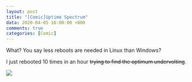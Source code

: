 ```yaml
---
layout: post
title: "[Comic]Uptime Spectrum"
data: 2020-04-05 16:00:00 +800
comments: true
categories: [Comic]
---
```


What? You say less reboots are needed in Linux than Windows?

I just rebooted 10 times in an hour ~~trying to find the optimum undervolting~~. 

![](/MyBlog/images/mypaint-uptimespectrum.png)

